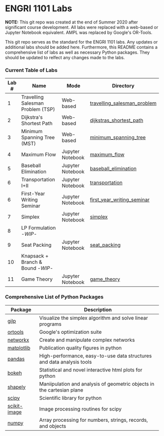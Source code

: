 ENGRI 1101 Labs
===============

**NOTE:** This git repo was created at the end of Summer 2020 after significant course development. All labs were replaced with a web-based or Jupyter Notebook equivalent. AMPL was replaced by Google's OR-Tools.

This git repo serves as the standard for the ENGRI 1101 labs. Any updates or additional labs should be added here. Furthermore, this README contains a comprehensive list of labs as well as necessary Python packages. They should be updated to relfect any changes made to the labs.

### Current Table of Labs

| Lab # | Name                              | Mode             | Directory                                                  |
|-------|-----------------------------------|------------------|------------------------------------------------------------|
| 1     | Travelling Salesman Problem (TSP) | Web-based        | [travelling_salesman_problem](travelling_salesman_problem) |
| 2     | Dijkstra's Shortest Path          | Web-based        | [dijkstras_shortest_path](dijkstras_shortest_path)         |
| 3     | Minimum Spanning Tree (MST)       | Web-based        | [minimum_spanning_tree](minimum_spanning_tree)             |
| 4     | Maximum Flow                      | Jupyter Notebook | [maximum_flow](maximum_flow)                               |
| 5     | Baseball Elimination              | Jupyter Notebook | [baseball_elimination](baseball_elimination)               |
| 6     | Transportation I+II               | Jupyter Notebook | [transportation](transportation)                           |
| 6     | First-Year Writing Seminar        | Jupyter Notebook | [first_year_writing_seminar](first_year_writing_seminar)   |
| 7     | Simplex                           | Jupyter Notebook | [simplex](simplex)                                         |
| 8     | LP Formulation -*WIP*-            |                  |                                                            |
| 9     | Seat Packing                      | Jupyter Notebook | [seat_packing](seat_packing)                               |
| 10    | Knapsack + Branch & Bound -*WIP*- |                  |                                                            |
| 11    | Game Theory                       | Jupyter Notebook | [game_theory](game_theory)                                 |

### Comprehensive List of Python Packages

| Package                                                      | Description                                                            |
|--------------------------------------------------------------|------------------------------------------------------------------------|
| [gilp](https://github.com/henryrobbins/gilp)                 | Visualize the simplex algorithm and solve linear programs              |
| [ortools](https://github.com/google/or-tools)                | Google's optimization suite                                            |
| [networkx](https://github.com/networkx/networkx)             | Create and manipulate complex networks                                 |
| [matplotlib](https://github.com/matplotlib/matplotlib)       | Publication quality figures in python                                  |
| [pandas](https://github.com/pandas-dev/pandas)               | High-performance, easy-to-use data structures and data analysis tools  |
| [bokeh](https://github.com/bokeh/bokeh)                      | Statistical and novel interactive html plots for python                |
| [shapely](https://github.com/Toblerity/Shapely)              | Maniipulation and analysis of geometric objects in the cartesian plane |
| [scipy](https://github.com/scipy/scipy)                      | Scientific library for python                                          |
| [scikit-image](https://github.com/scikit-image/scikit-image) | Image processing routines for scipy                                    |
| [numpy](https://github.com/numpy/numpy)                      | Array processing for numbers, strings, records, and objects            |



